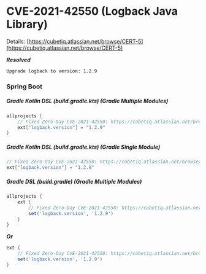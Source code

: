 # CVE-2021-42550 (Logback Java Library)
Details: [https://cubetiq.atlassian.net/browse/CERT-5](https://cubetiq.atlassian.net/browse/CERT-5)

***Resolved***
```text
Upgrade logback to version: 1.2.9
```

### Spring Boot
##### Gradle Kotlin DSL (build.gradle.kts) (Gradle Multiple Modules)
```kts
allprojects {
    // Fixed Zero-Day CVE-2021-42550: https://cubetiq.atlassian.net/browse/CERT-5
    ext["logback.version"] = "1.2.9"
}
```

##### Gradle Kotlin DSL (build.gradle.kts) (Gradle Single Module)
```kts
// Fixed Zero-Day CVE-2021-42550: https://cubetiq.atlassian.net/browse/CERT-5
ext["logback.version"] = "1.2.9"
```

##### Gradle DSL (build.gradle) (Gradle Multiple Modules)
```gradle
allprojects {
    ext {
        // Fixed Zero-Day CVE-2021-42550: https://cubetiq.atlassian.net/browse/CERT-5
        set('logback.version', '1.2.9')
    }
}
```
***Or***
```gradle
ext {
    // Fixed Zero-Day CVE-2021-42550: https://cubetiq.atlassian.net/browse/CERT-5
    set('logback.version', '1.2.9')
}
```
